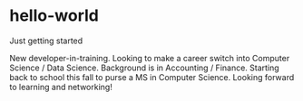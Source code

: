 # hello-world
Just getting started

New developer-in-training. Looking to make a career switch into Computer Science / Data Science. Background is in Accounting / Finance.
Starting back to school this fall to purse a MS in Computer Science. Looking forward to learning and networking!
